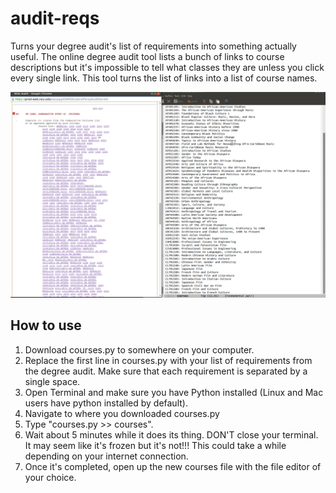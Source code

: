 # audit-reqs
Turns your degree audit's list of requirements into something actually useful. The online degree audit tool lists a bunch of links to course descriptions but it's impossible to tell what classes they are unless you click every single link. This tool turns the list of links into a list of course names.

![example](/art/screenshot.png?raw=true "Example")

## How to use
1. Download courses.py to somewhere on your computer.
2. Replace the first line in courses.py with your list of requirements from the degree audit. Make sure that each requirement is separated by a single space.
3. Open Terminal and make sure you have Python installed (Linux and Mac users have python installed by default).
4. Navigate to where you downloaded courses.py
5. Type "courses.py >> courses".
6. Wait about 5 minutes while it does its thing. DON'T close your terminal. It may seem like it's frozen but it's not!!! This could take a while depending on your internet connection.
7. Once it's completed, open up the new courses file with the file editor of your choice.
